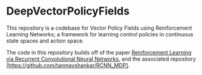 # DeepVectorPolicyFields
This repository is a codebase for Vector Policy Fields using Reinforcement Learning Networks; a framework for learning control policies in continuous state spaces and action space. 

The code in this repository builds off of the paper [Reinforcement Learning via Recurrent Convolutional Neural Networks](https://arxiv.org/abs/1701.02392), and the associated repository [https://github.com/tanmayshankar/RCNN_MDP].

